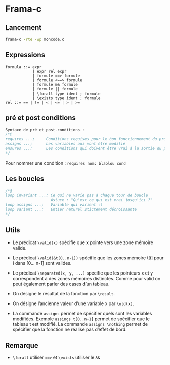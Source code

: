 # Frama-c 

## Lancement 

```bash
frama-c -rte -wp moncode.c
```

## Expressions 

```
formula ::= expr
            | expr rel expr
            | formule ==> formule
            | formule <==> formule
            | formule && formule
            | formule || formule
            | \forall type ident ; formule
            | \exists type ident ; formule
rel ::= == | != | < | <= | > | >=
```
## pré et post conditions 

```c
Syntaxe de pré et post-conditions :
/*@ 
requires ...;     Conditions requises pour le bon fonctionnement du programme
assigns ...;      Les variables qui vont être modifié
ensures ...;      Les conditions qui doivent être vrai à la sortie du programme
*/
```
Pour nommer une condition : ```requires nom: blablou cond```
## Les boucles

```c
/*@ 
loop invariant ...; Ce qui ne varie pas à chaque tour de boucle
                    Astuce : "Qu'est ce qui est vrai jusqu'ici ?"
loop assigns ...;   Variable qui varient :)
loop variant ...;   Entier naturel stictement décroissante
*/
```

## Utils 

- Le prédicat ```\valid(x)``` spécifie que x pointe vers une zone mémoire valide.  
- Le prédicat ```\valid(&t[0..n-1])``` spécifie que les zones mémoire t[i] pour i dans [0... n-1] sont valides.
- Le prédicat ```\separated(x, y, ...)``` spécifie que les pointeurs x et y correspondent à des zones mémoires distinctes. Comme pour valid on peut également parler des cases d’un tableau.
  
- On désigne le résultat de la fonction par ```\result```.
- On désigne l’ancienne valeur d’une variable x par ```\old(x)```.

- La commande ```assigns``` permet de spécifier quels sont les variables modifiées. Exemple
```assings t[0..n-1]``` permet de spécifier que le tableau t est modifié. La commande ```assigns \nothing``` permet de spécifier que la fonction ne réalise pas d’effet de bord.

## Remarque 

- `\forall` utiliser `==>` et `\exists` utiliser le `&&`